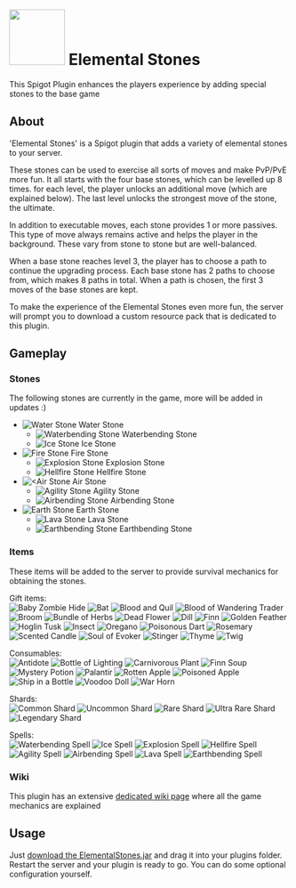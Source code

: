 # [<img src="https://lennertsoffers.com/elementalstones/assets/logo_bg.png" width="100px">](https://lennertsoffers.com/elementalstones/assets/logo_clear_bg.png) Elemental Stones

This Spigot Plugin enhances the players experience by adding special stones to the base game

## About
'Elemental Stones' is a Spigot plugin that adds a variety of elemental stones to your server.

These stones can be used to exercise all sorts of moves and make PvP/PvE more fun. It all starts with the four base stones, which can be levelled up 8 times. for each level, the player unlocks an additional move (which are explained below). The last level unlocks the strongest move of the stone, the ultimate.

In addition to executable moves, each stone provides 1 or more passives. This type of move always remains active and helps the player in the background. These vary from stone to stone but are well-balanced.

When a base stone reaches level 3, the player has to choose a path to continue the upgrading process. Each base stone has 2 paths to choose from, which makes 8 paths in total. When a path is chosen, the first 3 moves of the base stones are kept.

To make the experience of the Elemental Stones even more fun, the server will prompt you to download a custom resource pack that is dedicated to this plugin.

## Gameplay
### Stones
The following stones are currently in the game, more will be added in updates :)

* ![Water Stone](https://lennertsoffers.com/elementalstones/assets/water_stone.png) Water Stone
    * ![Waterbending Stone](https://lennertsoffers.com/elementalstones/assets/waterbending_stone.png) Waterbending Stone
    * ![Ice Stone](https://lennertsoffers.com/elementalstones/assets/ice_stone.png) Ice Stone
* ![Fire Stone](https://lennertsoffers.com/elementalstones/assets/fire_stone.png) Fire Stone
    * ![Explosion Stone](https://lennertsoffers.com/elementalstones/assets/explosion_stone.png) Explosion Stone
    * ![Hellfire Stone](https://lennertsoffers.com/elementalstones/assets/hellfire_stone.png) Hellfire Stone
* ![<Air Stone](https://lennertsoffers.com/elementalstones/assets/air_stone.png) Air Stone
    * ![Agility Stone](https://lennertsoffers.com/elementalstones/assets/agility_stone.png) Agility Stone
    * ![Airbending Stone](https://lennertsoffers.com/elementalstones/assets/airbending_stone.png) Airbending Stone
* ![Earth Stone](https://lennertsoffers.com/elementalstones/assets/earth_stone.png) Earth Stone
    * ![Lava Stone](https://lennertsoffers.com/elementalstones/assets/lava_stone.png) Lava Stone
    * ![Earthbending Stone](https://lennertsoffers.com/elementalstones/assets/earthbending_stone.png) Earthbending Stone

### Items
These items will be added to the server to provide survival mechanics for obtaining the stones.

Gift items:\
![Baby Zombie Hide](https://lennertsoffers.com/elementalstones/assets/baby_zombie_hide.png)
![Bat](https://lennertsoffers.com/elementalstones/assets/bat.png)
![Blood and Quil](https://lennertsoffers.com/elementalstones/assets/blood_and_quil.png)
![Blood of Wandering Trader](https://lennertsoffers.com/elementalstones/assets/blood_of_wandering_trader.png)
![Broom](https://lennertsoffers.com/elementalstones/assets/broom.png)
![Bundle of Herbs](https://lennertsoffers.com/elementalstones/assets/bundle_of_herbs.png)
![Dead Flower](https://lennertsoffers.com/elementalstones/assets/dead_flower.png)
![Dill](https://lennertsoffers.com/elementalstones/assets/dill.png)
![Finn](https://lennertsoffers.com/elementalstones/assets/finn.png)
![Golden Feather](https://lennertsoffers.com/elementalstones/assets/golden_feather.png)
![Hoglin Tusk](https://lennertsoffers.com/elementalstones/assets/hoglin_tusk.png)
![Insect](https://lennertsoffers.com/elementalstones/assets/insect.png)
![Oregano](https://lennertsoffers.com/elementalstones/assets/oregano.png)
![Poisonous Dart](https://lennertsoffers.com/elementalstones/assets/poisonous_dart.png)
![Rosemary](https://lennertsoffers.com/elementalstones/assets/rosemary.png)
![Scented Candle](https://lennertsoffers.com/elementalstones/assets/scented_candle.png)
![Soul of Evoker](https://lennertsoffers.com/elementalstones/assets/soul_of_evoker.png)
![Stinger](https://lennertsoffers.com/elementalstones/assets/stinger.png)
![Thyme](https://lennertsoffers.com/elementalstones/assets/thyme.png)
![Twig](https://lennertsoffers.com/elementalstones/assets/twig.png)

Consumables:\
![Antidote](https://lennertsoffers.com/elementalstones/assets/antidote.png)
![Bottle of Lighting](https://lennertsoffers.com/elementalstones/assets/bottle_of_lightning.png)
![Carnivorous Plant](https://lennertsoffers.com/elementalstones/assets/carnivorous_plant.png)
![Finn Soup](https://lennertsoffers.com/elementalstones/assets/finn_soup.png)
![Mystery Potion](https://lennertsoffers.com/elementalstones/assets/mystery_potion.png)
![Palantir](https://lennertsoffers.com/elementalstones/assets/palantir.png)
![Rotten Apple](https://lennertsoffers.com/elementalstones/assets/rotten_apple.png)
![Poisoned Apple](https://lennertsoffers.com/elementalstones/assets/poisoned_apple.png)
![Ship in a Bottle](https://lennertsoffers.com/elementalstones/assets/ship_in_bottle.png)
![Voodoo Doll](https://lennertsoffers.com/elementalstones/assets/voodoo_doll.png)
![War Horn](https://lennertsoffers.com/elementalstones/assets/war_horn.png)

Shards:\
![Common Shard](https://lennertsoffers.com/elementalstones/assets/common_shard.png)
![Uncommon Shard](https://lennertsoffers.com/elementalstones/assets/uncommon_shard.png) 
![Rare Shard](https://lennertsoffers.com/elementalstones/assets/rare_shard.png) 
![Ultra Rare Shard](https://lennertsoffers.com/elementalstones/assets/ultra_rare_shard.png) 
![Legendary Shard](https://lennertsoffers.com/elementalstones/assets/legendary_shard.png) 

Spells:\
![Waterbending Spell](https://lennertsoffers.com/elementalstones/assets/waterbending_spell.png)
![Ice Spell](https://lennertsoffers.com/elementalstones/assets/ice_spell.png)
![Explosion Spell](https://lennertsoffers.com/elementalstones/assets/explosion_spell.png)
![Hellfire Spell](https://lennertsoffers.com/elementalstones/assets/hellfire_spell.png)
![Agility Spell](https://lennertsoffers.com/elementalstones/assets/agility_spell.png)
![Airbending Spell](https://lennertsoffers.com/elementalstones/assets/airbending_spell.png)
![Lava Spell](https://lennertsoffers.com/elementalstones/assets/lava_spell.png)
![Earthbending Spell](https://lennertsoffers.com/elementalstones/assets/earthbending_spell.png)

### Wiki
This plugin has an extensive [dedicated wiki page](https://lennertsoffers.com/elementalstones) where all the game mechanics are explained

## Usage
Just [download the ElementalStones.jar](https://www.spigotmc.org/resources/elemental-stones.100459/) and drag it into your plugins folder. Restart the server and your plugin is ready to go. You can do some optional configuration yourself.
